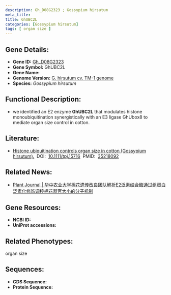 ```yaml
---
description: Gh_D08G2323 ; Gossypium hirsutum
meta_title:
title: GhUBC2L
categories: [Gossypium hirsutum]
tags: [ organ size ]
---
```


## Gene Details:
- **Gene ID:**	[Gh_D08G2323]()
- **Gene Symbol:** GhUBC2L
- **Gene Name:** 
- **Genome Version:** [G. hirsutum cv. TM-1 genome]()
- **Species:** *Gossypium hirsutum*

## Functional Description:
   -  we identified an E2 enzyme **GhUBC2L** that modulates histone monoubiquitination synergistically with an E3 ligase GhUbox8 to mediate organ size control in cotton.

## Literature:
   - [Histone ubiquitination controls organ size in cotton (Gossypium hirsutum).]( https://onlinelibrary.wiley.com/doi/10.1111/tpj.15716)&nbsp;&nbsp;DOI:&nbsp;&nbsp;[10.1111/tpj.15716](https://onlinelibrary.wiley.com/doi/10.1111/tpj.15716)&nbsp;&nbsp;PMID:&nbsp;&nbsp;[35218092](https://pubmed.ncbi.nlm.nih.gov/35218092/)

## Related News:
   - [Plant Journal | 华中农业大学棉花遗传改良团队解析E2泛素结合酶通过组蛋白泛素化修饰调控棉花器官大小的分子机制](https://mp.weixin.qq.com/s?__biz=Mzg3MDEwNDEyMg==&mid=2247525939&idx=2&sn=1f55a4bf0814674a7dd48d5ef8850211&chksm=ce90cb66f9e74270875a9d77f63cdec1827c6d8c4960022a2c5f61cf59ad8218a734d93d2a24&scene=27#wechat_redirect)

## Gene Resources:
- **NCBI ID:** [](https://www.ncbi.nlm.nih.gov/gene/?term=)
- **UniProt accessions:** [](https://www.uniprot.org/uniprotkb//entry)

## Related Phenotypes:
organ size

## Sequences:
- **CDS Sequence:**
- **Protein Sequence:**
